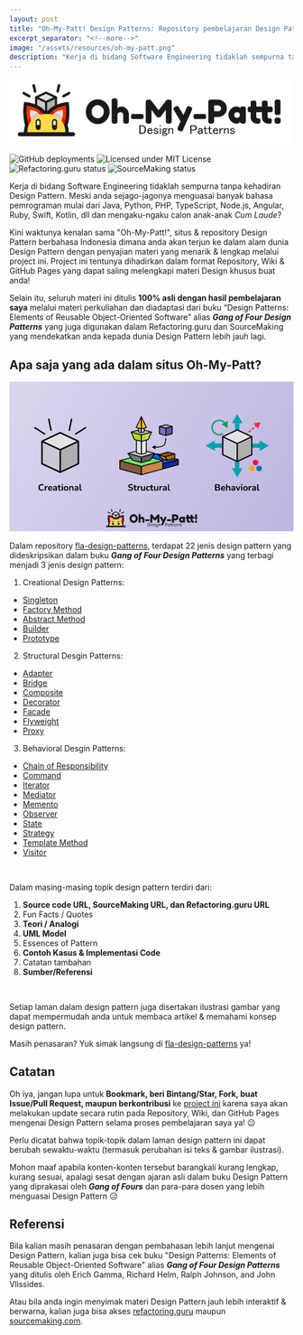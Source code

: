 ```yaml
---
layout: post
title: "Oh-My-Patt! Design Patterns: Repository pembelajaran Design Pattern khusus untuk anda!"
excerpt_separator: "<!--more-->"
image: "/assets/resources/oh-my-patt.png"
description: "Kerja di bidang Software Engineering tidaklah sempurna tanpa kehadiran Design Pattern. Yuk kenalan sama \"OhMyPatt!\" Situs Design Pattern berbahasa Indonesia pertama, adaptasi Refactoring.guru dan sourcemaking.com"
---
```


![Oh-My-Patt Design Patterns](/assets/resources/oh-my-patt.png#center "Oh-My-Patt Design Patterns")

![GitHub deployments](https://img.shields.io/github/deployments/akmalrusli363/akmalrusli363.github.io/Github-Pages?label=GitHub%20Pages%20status)
![Licensed under MIT License](https://img.shields.io/github/license/akmalrusli363/fla-design-patterns)
![Refactoring.guru status](https://img.shields.io/website?down_message=offline%20%3A%28%28&label=refactoring.guru%20status&up_color=red&up_message=online&url=https%3A%2F%2Frefactoring.guru)
![SourceMaking status](https://img.shields.io/website?down_message=offline%20%3A%28%28&label=sourcemaking%20status&up_color=1abc9c&up_message=online&url=https%3A%2F%2Fsourcemaking.com)

Kerja di bidang Software Engineering tidaklah sempurna tanpa kehadiran Design Pattern. Meski anda sejago-jagonya menguasai banyak bahasa pemrograman mulai dari Java, Python, PHP, TypeScript, Node.js, Angular, Ruby, Swift, Kotlin, dll dan mengaku-ngaku calon anak-anak _Cum Laude_?

Kini waktunya kenalan sama \"Oh-My-Patt!\", situs & repository Design Pattern berbahasa Indonesia dimana anda akan terjun ke dalam alam dunia Design Pattern dengan penyajian materi yang menarik & lengkap melalui project ini. Project ini tentunya dihadirkan dalam format Repository, Wiki & GitHub Pages yang dapat saling melengkapi materi Design khusus buat anda!

Selain itu, seluruh materi ini ditulis **100% asli dengan hasil pembelajaran saya** melalui materi perkuliahan dan diadaptasi dari buku “Design Patterns: Elements of Reusable Object-Oriented Software” alias _**Gang of Four Design Patterns**_ yang juga digunakan dalam Refactoring.guru dan SourceMaking yang mendekatkan anda kepada dunia Design Pattern lebih jauh lagi.

## Apa saja yang ada dalam situs Oh-My-Patt?

![Oh-My-Patt 3 Type of Design Patterns](/assets/resources/oh-my-patt-patterns.png#center "Oh-My-Patt 3 Type of Design Patterns")

Dalam repository [fla-design-patterns](https://akmalrusli363.github.io/fla-design-patterns/), terdapat 22 jenis design pattern yang dideskripsikan dalam buku _**Gang of Four Design Patterns**_ yang terbagi menjadi 3 jenis design pattern:

1. Creational Design Patterns:
  - [Singleton](https://akmalrusli363.github.io/fla-design-patterns/Creational/Singleton)
  - [Factory Method](https://akmalrusli363.github.io/fla-design-patterns/Creational/Factory-Method)
  - [Abstract Method](https://akmalrusli363.github.io/fla-design-patterns/Creational/Abstract-Method)
  - [Builder](https://akmalrusli363.github.io/fla-design-patterns/Creational/Builder)
  - [Prototype](https://akmalrusli363.github.io/fla-design-patterns/Creational/Prototype)

2. Structural Desgin Patterns:
  - [Adapter](https://akmalrusli363.github.io/fla-design-patterns/Structural/Adapter)
  - [Bridge](https://akmalrusli363.github.io/fla-design-patterns/Structural/Bridge)
  - [Composite](https://akmalrusli363.github.io/fla-design-patterns/Structural/Composite)
  - [Decorator](https://akmalrusli363.github.io/fla-design-patterns/Structural/Decorator)
  - [Facade](https://akmalrusli363.github.io/fla-design-patterns/Structural/Facade)
  - [Flyweight](https://akmalrusli363.github.io/fla-design-patterns/Structural/Flyweight)
  - [Proxy](https://akmalrusli363.github.io/fla-design-patterns/Structural/Proxy)

3. Behavioral Desgin Patterns:
  - [Chain of Responsibility](https://akmalrusli363.github.io/fla-design-patterns/Behavioral/Chain-of-Responsibility)
  - [Command](https://akmalrusli363.github.io/fla-design-patterns/Behavioral/Command)
  - [Iterator](https://akmalrusli363.github.io/fla-design-patterns/Behavioral/Iterator)
  - [Mediator](https://akmalrusli363.github.io/fla-design-patterns/Behavioral/Mediator)
  - [Memento](https://akmalrusli363.github.io/fla-design-patterns/Behavioral/Memento)
  - [Observer](https://akmalrusli363.github.io/fla-design-patterns/Behavioral/Observer)
  - [State](https://akmalrusli363.github.io/fla-design-patterns/Behavioral/State)
  - [Strategy](https://akmalrusli363.github.io/fla-design-patterns/Behavioral/Strategy)
  - [Template Method](https://akmalrusli363.github.io/fla-design-patterns/Behavioral/Template-Method)
  - [Visitor](https://akmalrusli363.github.io/fla-design-patterns/Behavioral/Visitor)

![]()

Dalam masing-masing topik design pattern terdiri dari:

1. **Source code URL, SourceMaking URL, dan Refactoring.guru URL**
2. Fun Facts / Quotes
3. **Teori / Analogi**
4. **UML Model**
5. Essences of Pattern
6. **Contoh Kasus & Implementasi Code**
7. Catatan tambahan
8. **Sumber/Referensi**

![]()

Setiap laman dalam design pattern juga disertakan ilustrasi gambar yang dapat mempermudah anda untuk membaca artikel & memahami konsep design pattern.

Masih penasaran? Yuk simak langsung di [fla-design-patterns](https://akmalrusli363.github.io/fla-design-patterns/) ya!

## Catatan

Oh iya, jangan lupa untuk **Bookmark, beri Bintang/Star, Fork, buat Issue/Pull Request, maupun berkontribusi** ke [project ini](https://github.com/akmalrusli363/fla-design-patterns) karena saya akan melakukan update secara rutin pada Repository, Wiki, dan GitHub Pages mengenai Design Pattern selama proses pembelajaran saya ya! :wink:

Perlu dicatat bahwa topik-topik dalam laman design pattern ini dapat berubah sewaktu-waktu (termasuk perubahan isi teks & gambar ilustrasi).

Mohon maaf apabila konten-konten tersebut barangkali kurang lengkap, kurang sesuai, apalagi sesat dengan ajaran asli dalam buku Design Pattern yang diprakasai oleh **_Gang of Fours_** dan para-para dosen yang lebih menguasai Design Pattern :disappointed_relieved:

## Referensi

Bila kalian masih penasaran dengan pembahasan lebih lanjut mengenai Design Pattern, kalian juga bisa cek buku "Design Patterns: Elements of Reusable Object-Oriented Software" alias _**Gang of Four Design Patterns**_ yang ditulis oleh Erich Gamma, Richard Helm, Ralph Johnson, and John Vlissides.

Atau bila anda ingin menyimak materi Design Pattern jauh lebih interaktif & berwarna, kalian juga bisa akses [refactoring.guru](refactoring.guru) maupun [sourcemaking.com](sourcemaking.com).
